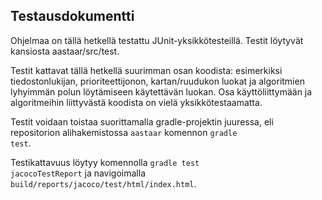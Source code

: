 
## Testausdokumentti

Ohjelmaa on tällä hetkellä testattu JUnit-yksikkötesteillä. Testit löytyvät kansiosta aastaar/src/test.

Testit kattavat tällä hetkellä suurimman osan koodista: esimerkiksi tiedostonlukijan, prioriteettijonon, kartan/ruudukon luokat ja algoritmien lyhyimmän polun löytämiseen käytettävän luokan. Osa käyttöliittymään ja algoritmeihin liittyvästä koodista on vielä yksikkötestaamatta.

Testit voidaan toistaa suorittamalla gradle-projektin juuressa, eli repositorion alihakemistossa <code>aastaar</code> komennon <code>gradle test</code>.

Testikattavuus löytyy komennolla <code>gradle test jacocoTestReport</code> ja navigoimalla <code>build/reports/jacoco/test/html/index.html</code>.
